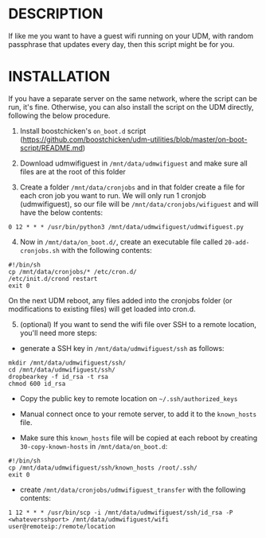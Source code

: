# DESCRIPTION

If like me you want to have a guest wifi running on your UDM, with random passphrase that updates every day, then this script might be for you.

# INSTALLATION

If you have a separate server on the same network, where the script can be run, it's fine. Otherwise, you can also install the script on the UDM directly, following the below procedure.

1. Install boostchicken's `on_boot.d` script (https://github.com/boostchicken/udm-utilities/blob/master/on-boot-script/README.md)

2. Download udmwifiguest in `/mnt/data/udmwifiguest` and make sure all files are at the root of this folder

3. Create a folder `/mnt/data/cronjobs` and in that folder create a file for each cron job you want to run. We will only run 1 cronjob (udmwifiguest), so our file will be `/mnt/data/cronjobs/wifiguest` and will have the below contents:

```
0 12 * * * /usr/bin/python3 /mnt/data/udmwifiguest/udmwifiguest.py
```

4. Now in `/mnt/data/on_boot.d/`, create an executable file called `20-add-cronjobs.sh` with the following contents:

```
#!/bin/sh
cp /mnt/data/cronjobs/* /etc/cron.d/
/etc/init.d/crond restart
exit 0
```

On the next UDM reboot, any files added into the cronjobs folder (or modifications to existing files) will get loaded into cron.d.

5. (optional) If you want to send the wifi file over SSH to a remote location, you'll need more steps:

* generate a SSH key in `/mnt/data/udmwifiguest/ssh` as follows:

```
mkdir /mnt/data/udmwifiguest/ssh/
cd /mnt/data/udmwifiguest/ssh/
dropbearkey -f id_rsa -t rsa
chmod 600 id_rsa
```

* Copy the public key to remote location on `~/.ssh/authorized_keys`

* Manual connect once to your remote server, to add it to the `known_hosts` file.

* Make sure this `known_hosts` file will be copied at each reboot by creating `30-copy-known-hosts` in `/mnt/data/on_boot.d`:

```
#!/bin/sh
cp /mnt/data/udmwifiguest/ssh/known_hosts /root/.ssh/
exit 0
```

* create `/mnt/data/cronjobs/udmwifiguest_transfer` with the following contents:

```
1 12 * * * /usr/bin/scp -i /mnt/data/udmwifiguest/ssh/id_rsa -P <whateversshport> /mnt/data/udmwifiguest/wifi user@remoteip:/remote/location
```

